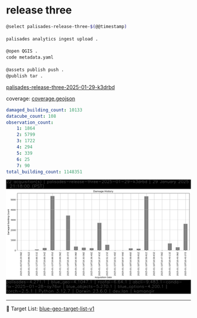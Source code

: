 # release three

```bash
@select palisades-release-three-$(@@timestamp)

palisades analytics ingest upload .

@open QGIS .
code metadata.yaml

@assets publish push .
@publish tar .
```


[palisades-release-three-2025-01-29-k3drbd](https://kamangir-public.s3.ca-central-1.amazonaws.com/palisades-release-three-2025-01-29-k3drbd.tar.gz)

coverage: [coverage.geojson](https://github.com/kamangir/assets/blob/main/palisades-release-three-2025-01-29-k3drbd/coverage.geojson)

```yaml
damaged_building_count: 10133
datacube_count: 108
observation_count:
    1: 1864
    2: 5799
    3: 1722
    4: 294
    5: 339
    6: 25
    7: 90
total_building_count: 1148351
```

![image](https://github.com/kamangir/assets/blob/main/palisades-release-three-2025-01-29-k3drbd/damage-history.png?raw=true)

---

🎯 Target List: [blue-geo-target-list-v1](https://kamangir-public.s3.ca-central-1.amazonaws.com/blue-geo-target-list-v1.tar.gz)
